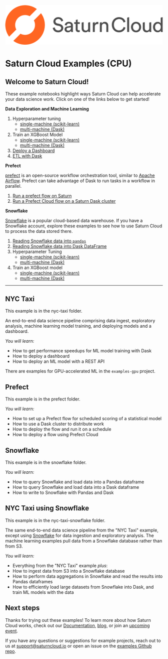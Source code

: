 <img src="./_img/saturn.png" width="600">

# Saturn Cloud Examples (CPU)

## Welcome to Saturn Cloud!

These example notebooks highlight ways Saturn Cloud can help accelerate your data science work. Click on one of the links below to get started!

**Data Exploration and Machine Learning**

1. Hyperparameter tuning
    - [single-machine (scikit-learn)](./nyc-taxi/hyperparameter-scikit.ipynb)
    - [multi-machine (Dask)](./nyc-taxi/hyperparameter-dask.ipynb)
1. Train an XGBoost Model
    - [single-machine (scikit-learn)](./nyc-taxi/xgboost.ipynb)
    - [multi-machine (Dask)](./nyc-taxi/xgboost-dask.ipynb)
1. [Deploy a Dashboard](./nyc-taxi/dashboard.ipynb)
1. [ETL with Dask](./nyc-taxi/data-aggregation.ipynb)

**Prefect**

[prefect](https://www.prefect.io/) is an open-source workflow orchestration tool, similar to [Apache Airflow](https://airflow.apache.org/). Prefect can take advantage of Dask to run tasks in a workflow in parallel.

1. [Run a prefect flow on Saturn](./prefect/prefect-scoring.ipynb)
1. [Run a Prefect Cloud flow on a Saturn Dask cluster](./prefect/prefect-cloud-scheduled-scoring.ipynb)

**Snowflake**

[Snowflake](https://www.snowflake.com/cloud-data-platform/) is a popular cloud-based data warehouse. If you have a Snowflake account, explore these examples to see how to use Saturn Cloud to process the data stored there.

1. [Reading Snowflake data into `pandas`](./snowflake/snowflake-pandas.ipynb)
1. [Reading Snowflake data into Dask DataFrame](./snowflake/snowflake-dask.ipynb)
1. Hyperparameter Tuning
    - [single-machine (scikit-learn)](./nyc-taxi-snowflake/hyperparameter-scikit.ipynb)
    - [multi-machine (Dask)](./nyc-taxi-snowflake/hyperparameter-dask.ipynb)
1. Train an XGBoost model
    - [single-machine (scikit-learn)](./nyc-taxi-snowflake/xgboost.ipynb)
    - [multi-machine (Dask)](./nyc-taxi-snowflake/xgboost-dask.ipynb)

<hr>

## NYC Taxi

This example is in the nyc-taxi folder.

An end-to-end data science pipeline comprising data ingest, exploratory analysis, machine learning model training, and deploying models and a dashboard.

*You will learn:*
- How to get performance speedups for ML model training with Dask
- How to deploy a dashboard
- How to deploy an ML model with a REST API

There are examples for GPU-accelerated ML in the `examples-gpu` project.

## Prefect

This example is in the prefect folder.

*You will learn:*
- How to set up a Prefect flow for scheduled scoring of a statistical model
- How to use a Dask cluster to distribute work
- How to deploy the flow and run it on a schedule
- How to deploy a flow using Prefect Cloud

## Snowflake

This example is in the snowflake folder.

*You will learn:*
- How to query Snowflake and load data into a Pandas dataframe
- How to query Snowflake and load data into a Dask dataframe
- How to write to Snowflake with Pandas and Dask

## NYC Taxi using Snowflake

This example is in the nyc-taxi-snowflake folder.

The same end-to-end data science pipeline from the "NYC Taxi" example, except using [Snowflake](https://www.snowflake.com/) for data ingestion and exploratory analysis. The machine learning examples pull data from a Snowflake database rather than from S3.

*You will learn:*
- Everything from the "NYC Taxi" example _plus_:
- How to ingest data from S3 into a Snowflake database
- How to perform data aggregations in Snowflake and read the results into Pandas dataframes
- How to efficiently load large datasets from Snowflake into Dask, and train ML models with the data

## Next steps

Thanks for trying out these examples! To learn more about how Saturn Cloud works, check out our [Documentation](https://www.saturncloud.io/docs/), [blog](https://www.saturncloud.io/s/blog/), or join an [upcoming event](https://www.saturncloud.io/s/events/).

If you have any questions or suggestions for example projects, reach out to us at support@saturncloud.io or open an issue on the [examples Github repo](https://github.com/saturncloud/examples).
